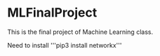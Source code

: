 # MLFinalProject

This is the final project of Machine Learning class.

Need to install '''pip3 install networkx'''